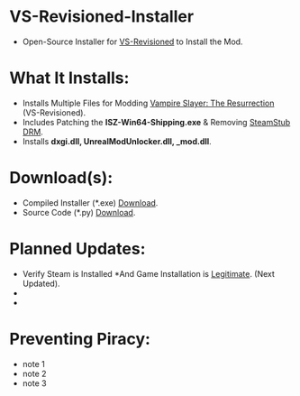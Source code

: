# VS-Revisioned-Installer
- Open-Source Installer for [VS-Revisioned](https://github.com/Cracko298/VS-Revisioned-Files) to Install the Mod.

# What It Installs:
- Installs Multiple Files for Modding [Vampire Slayer: The Resurrection]() (VS-Revisioned).
- Includes Patching the **ISZ-Win64-Shipping.exe** & Removing [SteamStub DRM](https://github.com/atom0s/Steamless#what-is-steamstub-drm).
- Installs **dxgi.dll, UnrealModUnlocker.dll, _mod.dll**.

# Download(s):
- Compiled Installer (*.exe) [Download]().
- Source Code (*.py) [Download]().

# Planned Updates:
- Verify Steam is Installed *And Game Installation is [Legitimate](). (Next Updated).
- 
- 



# Preventing Piracy:
- note 1
- note 2
- note 3
